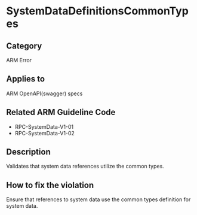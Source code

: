 # SystemDataDefinitionsCommonTypes

## Category

ARM Error

## Applies to

ARM OpenAPI(swagger) specs

## Related ARM Guideline Code

- RPC-SystemData-V1-01
- RPC-SystemData-V1-02

## Description

Validates that system data references utilize the common types.

## How to fix the violation

Ensure that references to system data use the common types definition for system data.
